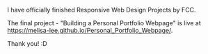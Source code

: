 I have officially finished Responsive Web Design Projects by FCC. 

The final project - "Building a Personal Portfolio Webpage" is live at https://melisa-lee.github.io/Personal_Portfolio_Webpage/.

Thank you! :D